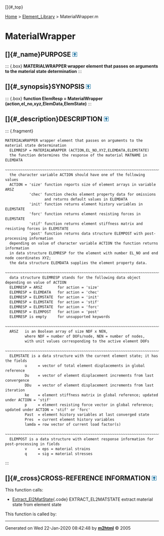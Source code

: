 []{#_top}

<div>

[Home](../FEDEASLab.html) \> [Element_Library](FEDEASLab.html) \>
MaterialWrapper.m

</div>

# MaterialWrapper

## []{#_name}PURPOSE [![\^](../up.png)](#_top)

::: {.box}
**MATERIALWRAPPER wrapper element that passes on arguments to the
material state determination**
:::

## []{#_synopsis}SYNOPSIS [![\^](../up.png)](#_top)

::: {.box}
**function ElemResp = MaterialWrapper
(action,el_no,xyz,ElemData,ElemState)**
:::

## []{#_description}DESCRIPTION [![\^](../up.png)](#_top)

::: {.fragment}
``` {.comment}
MATERIALWRAPPER wrapper element that passes on arguments to the material state determination
  ELEMRESP = MATERIALWRAPPER (ACTION,EL_NO,XYZ,ELEMDATA,ELEMSTATE)
  the function determines the response of the material MATNAME in ELEMDATA
  ~~~~~~~~~~~~~~~~~~~~~~~~~~~~~~~~~~~~~~~~~~~~~~~~~~~~~~~~~~~~~~~~~~~~~~~~~~~~~~~~~~~~~~~~~
  the character variable ACTION should have one of the following values
  ACTION = 'size' function reports size of element arrays in variable ARSZ
           'chec' function checks element property data for omissions
                  and returns default values in ELEMDATA
           'init' function returns element history variables in ELEMSTATE
           'forc' function returns element resisting forces in ELEMSTATE
           'stif' function returns element stiffness matrix and resisting forces in ELEMSTATE
           'post' function returns data structure ELEMPOST with post-processing information
  depending on value of character variable ACTION the function returns information
  in data structure ELEMRESP for the element with number EL_NO and end node coordinates XYZ;
  the data structure ELEMDATA supplies the element property data.
  ~~~~~~~~~~~~~~~~~~~~~~~~~~~~~~~~~~~~~~~~~~~~~~~~~~~~~~~~~~~~~~~~~~~~~~~~~~~~~~~~~~~~~~~~~
  data structure ELEMRESP stands for the following data object depending on value of ACTION 
  ELEMRESP = ARSZ       for action = 'size' 
  ELEMRESP = ELEMDATA   for action = 'chec'
  ELEMRESP = ELEMSTATE  for action = 'init'
  ELEMRESP = ELEMSTATE  for action = 'stif'
  ELEMRESP = ELEMSTATE  for action = 'forc'
  ELEMRESP = ELEMPOST   for action = 'post'
  ELEMRESP is empty     for unsupported keywords
  ~~~~~~~~~~~~~~~~~~~~~~~~~~~~~~~~~~~~~~~~~~~~~~~~~~~~~~~~~~~~~~~~~~~~~~~~~~~~~~~~~~~~~~~~~
  ARSZ   is an Boolean array of size NDF x NEN,
         where NDF = number of DOFs/node, NEN = number of nodes,
         with unit values corresponding to the active element DOFs
  ~~~~~~~~~~~~~~~~~~~~~~~~~~~~~~~~~~~~~~~~~~~~~~~~~~~~~~~~~~~~~~~~~~~~~~~~~~~~~~~~~~~~~~~~~
  ELEMSTATE is a data structure with the current element state; it has the fields
         u     = vector of total element displacements in global reference
         Du    = vector of element displacement increments from last convergence
         DDu   = vector of element displacement increments from last iteration
         ke    = element stiffness matrix in global reference; updated under ACTION = 'stif'
         p     = element resisting force vector in global reference; updated under ACTION = 'stif' or 'forc'
         Past  = element history variables at last converged state
         Pres  = current element history variables
         lamda = row vector of current load factor(s)
  ~~~~~~~~~~~~~~~~~~~~~~~~~~~~~~~~~~~~~~~~~~~~~~~~~~~~~~~~~~~~~~~~~~~~~~~~~~~~~~~~~~~~~~~~~
  ELEMPOST is a data structure with element response information for post-processing in fields
         v     = eps = material strains 
         q     = sig = material stresses
```
:::

## []{#_cross}CROSS-REFERENCE INFORMATION [![\^](../up.png)](#_top)

This function calls:

-   [Extract_El2MatState](Extract_El2MatState.html "function MatState = Extract_El2MatState (mat,aeps,ElState,rd)"){.code}
    EXTRACT_EL2MATSTATE extract material state from element state

This function is called by:

------------------------------------------------------------------------

Generated on Wed 22-Jan-2020 08:42:48 by
**[m2html](http://www.artefact.tk/software/matlab/m2html/ "Matlab Documentation in HTML")**
© 2005
